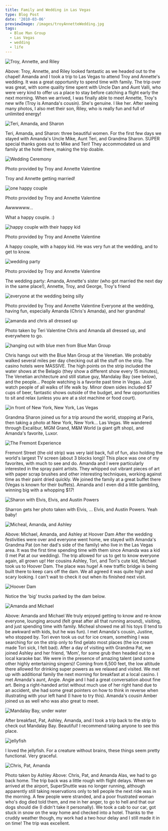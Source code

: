 ```yaml
---
title: Family and Wedding in Las Vegas
type: Blog Post
date: '2010-03-06'
previewImage: /images/troyAnnetteWedding.jpg
tags:
  - Blue Man Group
  - Las Vegas
  - wedding
  - life
---
```

![Troy, Annette, and Riley](/images/prewedding.png)

Above: Troy, Annette, and Riley looked fantastic as we headed out to the chapel! Amanda and I took a trip to Las Vegas to attend Troy and Annette's wedding. It was a great opportunity to spend time with family. The trip over was great, with some quality time spent with Uncle Dan and Aunt Valli, who were very kind to offer us a place to stay before catching a flight early the next morning. When we arrived, I was finally able to meet Annette, Troy's new wife (Troy is Amanda's cousin). She's genuine. I like her. After seeing many photos, I also met their son, Riley, who is really fun and full of unlimited energy!

![Teri, Amanda, and Sharon](/images/terryamandasharron.jpg)

Teri, Amanda, and Sharon: three beautiful women. For the first few days we stayed with Amanda's Uncle Mike, Aunt Teri, and Grandma Sharon. SUPER special thanks goes out to Mike and Teri! They accommodated us and family at the hotel there, making the trip doable.

![Wedding Ceremony](/images/weddinghappy2.jpg)

Photo provided by Troy and Annette Valentine

Troy and Annette getting married!

![one happy couple](/images/weddinghappy3.jpg)

Photo provided by Troy and Annette Valentine

Awwwwww...

What a happy couple. :)

![happy couple with their happy kid](/images/weddinghappy4.jpg)

Photo provided by Troy and Annette Valentine

A happy couple, with a happy kid. He was very fun at the wedding, and to get to know.

![wedding party](/images/weddingparty.jpg)

Photo provided by Troy and Annette Valentine

The wedding party: Amanda, Annette's sister (who got married the next day in the same place!), Annette, Troy, and George, Troy's friend

![everyone at the wedding being silly](/images/weddingall.jpg)

Photo provided by Troy and Annette Valentine Everyone at the wedding, having fun, especially Amanda (Chris's Amanda), and her grandma!

![amanda and chris all dressed up](/images/amandachrisdressedup.jpg)

Photo taken by Teri Valentine Chris and Amanda all dressed up, and everywhere to go.

![hanging out with blue men from Blue Man Group](/images/bluemen.jpg)

Chris hangs out with the Blue Man Group at the Venetian. We probably walked several miles per day checking out all the stuff on the strip. The casino hotels were MASSIVE. The high points on the strip included the water shows at the Belagio (they show a different show every 15 minutes), The Venetian architecture and still statue guy, Mandalay Bay (see below), and the people... People watching is a favorite past time in Vegas. Just watch people of all walks of life walk by. Minor down sides included $7 cups of beer, fantastic shows outside of the budget, and few opportunities to sit and relax (unless you are at a slot machine or food court).

![in front of New York, New York, Las Vegas](/images/newyorknewyork.jpg)

Grandma Sharon joined us for a trip around the world, stopping at Paris, then taking a photo at New York, New York... Las Vegas. We wandered through Excalibur, MGM Grand, M&M World (a giant gift shop), and Amanda's favorite, Luxor.

![The Fremont Experience](/images/fremontstreetbigscreen.jpg)

Fremont Street (the old strip) was very laid back, full of fun, also holding the world's largest TV screen (about 3 blocks long)! This place was one of my favorites, with much to see and do. Amanda and I were particularly interested in the spray paint artists. They whipped out vibrant pieces of art with paper scrap brushes and other interesting techniques, working against time as their paint dried quickly. We joined the family at a great buffet there (Vegas is known for their buffets). Amanda and I even did a little gambling, winning big with a whopping $17!

![Sharon with Elvis, Elvis, and Austin Powers](/images/sharronpowerselvises2.jpg)

Sharron gets her photo taken with Elvis, ... Elvis, and Austin Powers. Yeah baby!

![Micheal, Amanda, and Ashley](/images/hoovermichealamandaashley.jpg)

Above: Michael, Amanda, and Ashley at Hoover Dam After the wedding festivities were over and everyone went home, we stayed with Amanda's Grandma Pat (on her dad's side of the family) who live in the Las Vegas area. It was the first time spending time with them since Amanda was a kid (I met Pat at our wedding). The trip allowed for us to get to know everyone again, all grown up! Her cousins Ashley, Tori, and Tori's cute kid, Michael took us to Hoover Dam. The place was huge! A new traffic bridge is being built there to keep cars off the dam. We all agreed it was quite high and scary looking. I can't wait to check it out when its finished next visit.

![Hoover Dam](/images/hooverdam.jpg)

Notice the 'big' trucks parked by the dam below.

![Amanda and Michael](/images/amandamicheal.jpg)

Above: Amanda and Michael We truly enjoyed getting to know and re-know everyone, lounging around (felt great after all that running around), visiting, and just spending time with family. Micheal showed me all his toys (I tend to be awkward with kids, but he was fun). I met Amanda's cousin, Justine, who stopped by. Tori even took us out for ice cream, something I was searching for on the strip only to find gelato most places (the ice cream made Tori sick, I felt bad). After a day of visiting with Grandma Pat, we joined Ashley and her friend, 'Mom', for some grub then headed out to a local karaoke bar. We were in the presence of amazing talent (and some other highly entertaining singers)! Coming from 6,500 feet, the low altitude there allowed for drinking super powers as we relaxed and visited. We met up with additional family the next morning for breakfast at a local casino. I met Amanda's aunt, Angie. Angie and I had a great conversation about fine art. Being a right-handed artist without much use of her right hand due to an accident, she had some great pointers on how to think in reverse when illustrating with your left hand (I have to try this). Amanda's cousin Amber joined us as well who was also great to meet.

![Mandalay Bay, under water](/images/mandalaybayunderwater.jpg)

After breakfast, Pat, Ashley, Amanda, and I took a trip back to the strip to check out Mandalay Bay. Beautiful! I recommend taking anyone to see this place.

![jellyfish](/images/jellyfish.jpg)

I loved the jellyfish. For a creature without brains, these things seem pretty functional. Very graceful.

![Chris, Pat, Amanda](/images/chrispatamanda.jpg)

Photo taken by Ashley Above: Chris, Pat, and Amanda Alas, we had to go back home. The trip back was a little rough with flight delays. When we arrived at the airport, SuperShuttle was no longer running, although apparently still taking reservations only to tell people the next ride was in the morning. A few people were stranded, and a poor frustrated woman who's dog died told them, and me in her anger, to go to hell and that our dogs should die (I didn't take it personally). We took a cab to our car, got stuck in snow on the way home and checked into a hotel. Thanks to the cruddy weather though, my work had a two hour delay and I still made it in on time! The trip was excellent.

